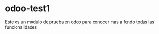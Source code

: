 # odoo-test1
Este es un modulo de prueba en odoo para conocer mas a fondo todas las funcionalidades
